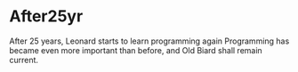 # After25yr
After 25 years, Leonard starts to learn programming again
Programming has became even more important than before, and Old Biard shall remain current.
